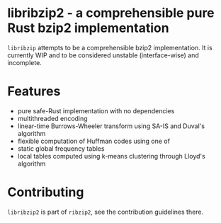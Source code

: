 # libribzip2 - a comprehensible pure Rust bzip2 implementation

`libribzip` attempts to be a comprehensible bzip2 implementation. It is currently WIP and
to be considered unstable (interface-wise) and incomplete.

# Features

 * pure safe-Rust implementation with no dependencies
 * multithreaded encoding
 * linear-time Burrows-Wheeler transform using SA-IS and Duval's algorithm
 * flexible computation of Huffman codes using one of
  * static global frequency tables
  * local tables computed using k-means clustering through Lloyd's algorithm

# Contributing

`libribzip2` is part of `ribzip2`, see the contribution guidelines there.
